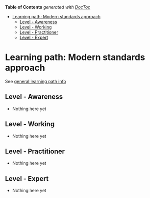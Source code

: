 <!-- START doctoc generated TOC please keep comment here to allow auto update -->
<!-- DON'T EDIT THIS SECTION, INSTEAD RE-RUN doctoc TO UPDATE -->
**Table of Contents**  *generated with [DocToc](https://github.com/thlorenz/doctoc)*

- [Learning path: Modern standards approach](#learning-path-modern-standards-approach)
  - [Level - Awareness](#level---awareness)
  - [Level - Working](#level---working)
  - [Level - Practitioner](#level---practitioner)
  - [Level - Expert](#level---expert)

<!-- END doctoc generated TOC please keep comment here to allow auto update -->

# Learning path: Modern standards approach

See [general learning path info](learning-paths.md)

## Level - Awareness
- Nothing here yet

## Level - Working
- Nothing here yet

## Level - Practitioner
- Nothing here yet

## Level - Expert
- Nothing here yet



